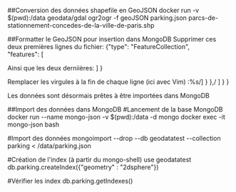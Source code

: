 ##Conversion des données shapefile en GeoJSON
docker run -v $(pwd):/data geodata/gdal ogr2ogr -f geoJSON parking.json parcs-de-stationnement-concedes-de-la-ville-de-paris.shp

##Formatter le GeoJSON pour insertion dans MongoDB
Supprimer ces deux premières lignes du fichier:
    {"type": "FeatureCollection",           
               "features": [ 

Ainsi que les deux derniières:
    ]
    }

Remplacer les virgules à la fin de chaque ligne (ici avec Vim)
    :%s/] } },/ ] } }

Les données sont désormais prêtes à être importées dans MongoDB

##Import des données dans MongoDB
#Lancement de la base MongoDB
docker run --name mongo-json -v $(pwd):/data -d mongo
docker exec -it mongo-json bash

#Import des données
mongoimport --drop --db geodatatest --collection parking < /data/parking.json

#Création de l'index (à partir du mongo-shell)
use geodatatest
db.parking.createIndex({"geometry" : "2dsphere"})

#Vérifier les index
db.parking.getIndexes() 

